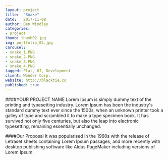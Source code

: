 ```yaml
---
layout: project
title:  "Snake"
date:   2017-11-08
author: Ben Windley
categories:
- project
thumb: thumb02.jpg
img: portfolio_05.jpg
carousel:
- snake_1.PNG
- snake_2.PNG
- snake_3.PNG
- snake_4.PNG
tagged: Flat, UI, Development
client: Wonder Corp.
website: http://blacktie.co
published: true
---
```


####YOUR PROJECT NAME
Lorem Ipsum is simply dummy text of the printing and typesetting industry. Lorem Ipsum has been the industry's standard dummy text ever since the 1500s, when an unknown printer took a galley of type and scrambled it to make a type specimen book. It has survived not only five centuries, but also the leap into electronic typesetting, remaining essentially unchanged.

####Our Proposal
It was popularised in the 1960s with the release of Letraset sheets containing Lorem Ipsum passages, and more recently with desktop publishing software like Aldus PageMaker including versions of Lorem Ipsum.
